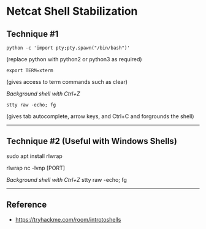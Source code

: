# Netcat Shell Stabilization

## Technique #1
```
python -c 'import pty;pty.spawn("/bin/bash")'
```
(replace python with python2 or python3 as required)
```
export TERM=xterm
```
(gives access to term commands such as clear)

*Background shell with Ctrl+Z*
```
stty raw -echo; fg
```
(gives tab autocomplete, arrow keys, and Ctrl+C and forgrounds the shell)
*******************************************************************************
## Technique #2 (Useful with Windows Shells)

sudo apt install rlwrap

rlwrap nc -lvnp [PORT]

*Background shell with Ctrl+Z*
stty raw -echo; fg

*******************************************************************************

## Reference
* https://tryhackme.com/room/introtoshells
